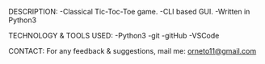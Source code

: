 DESCRIPTION:
	-Classical Tic-Toc-Toe game.
	-CLI based GUI.
	-Written in Python3

TECHNOLOGY & TOOLS USED:
	-Python3
	-git
	-gitHub
	-VSCode


CONTACT:
For any feedback & suggestions,
mail me: orneto11@gmail.com


